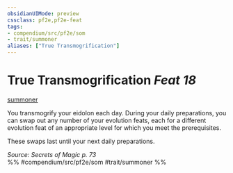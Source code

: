 ```yaml
---
obsidianUIMode: preview
cssclass: pf2e,pf2e-feat
tags:
- compendium/src/pf2e/som
- trait/summoner
aliases: ["True Transmogrification"]
---
```

# True Transmogrification  *Feat 18*  
[summoner](../../Rules/traits/summoner-som.md)  


You transmogrify your eidolon each day. During your daily preparations, you can swap out any number of your evolution feats, each for a different evolution feat of an appropriate level for which you meet the prerequisites.

These swaps last until your next daily preparations.

*Source: Secrets of Magic p. 73*  
%% #compendium/src/pf2e/som #trait/summoner %%